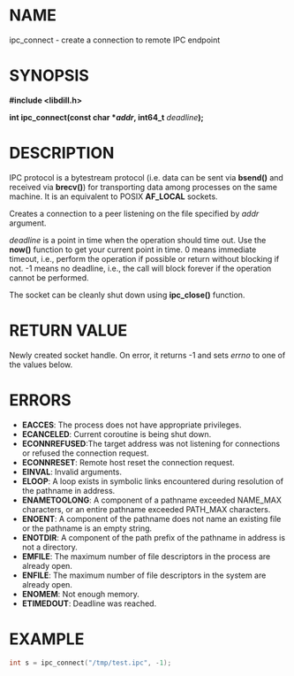 # NAME

ipc_connect - create a connection to remote IPC endpoint

# SYNOPSIS


**#include &lt;libdill.h>**

**int ipc_connect(const char **\*_addr_**, int64_t** _deadline_**);**

# DESCRIPTION

IPC protocol is a bytestream protocol (i.e. data can be sent via **bsend()** and received via **brecv()**) for transporting data among processes on the same machine. It is an equivalent to POSIX **AF_LOCAL** sockets.

Creates a connection to a peer listening on the file specified by _addr_ argument.

_deadline_ is a point in time when the operation should time out. Use the **now()** function to get your current point in time. 0 means immediate timeout, i.e., perform the operation if possible or return without blocking if not. -1 means no deadline, i.e., the call will block forever if the operation cannot be performed.

The socket can be cleanly shut down using **ipc_close()** function.

# RETURN VALUE

Newly created socket handle. On error, it returns -1 and sets _errno_ to one of the values below.

# ERRORS

* **EACCES**: The process does not have appropriate privileges.
* **ECANCELED**: Current coroutine is being shut down.
* **ECONNREFUSED**:The target address was not listening for connections or refused the connection request.
* **ECONNRESET**: Remote host reset the connection request.
* **EINVAL**: Invalid arguments.
* **ELOOP**: A loop exists in symbolic links encountered during resolution of the pathname in address.
* **ENAMETOOLONG**: A component of a pathname exceeded NAME_MAX characters, or an entire pathname exceeded PATH_MAX characters.
* **ENOENT**: A component of the pathname does not name an existing file or the pathname is an empty string.
* **ENOTDIR**: A component of the path prefix of the pathname in address is not a directory.
* **EMFILE**: The maximum number of file descriptors in the process are already open.
* **ENFILE**: The maximum number of file descriptors in the system are already open.
* **ENOMEM**: Not enough memory.
* **ETIMEDOUT**: Deadline was reached.

# EXAMPLE

```c
int s = ipc_connect("/tmp/test.ipc", -1);
```

